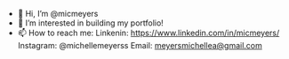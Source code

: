 - 👋 Hi, I’m @micmeyers
- 👀 I’m interested in building my portfolio!
- 📫 How to reach me:
Linkenin: https://www.linkedin.com/in/micmeyers/ 
Instagram: @michellemeyerss
Email: meyersmichellea@gmail.com

<!---
micmeyers/micmeyers is a ✨ special ✨ repository because its `README.md` (this file) appears on your GitHub profile.
You can click the Preview link to take a look at your changes.
--->
